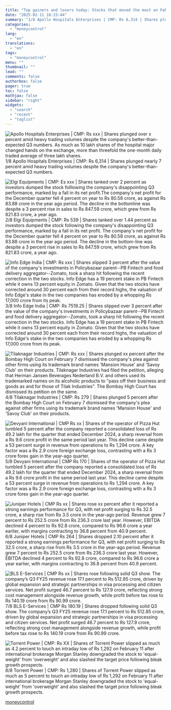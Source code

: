 ```yaml
---
title: "Top gainers and losers today: Stocks that moved the most on February 11"
date: "2025-02-11 18:15:44"
summary: "1/8 Apollo Hospitals Enterprises | CMP: Rs 6,314 | Shares plunged nearly 7 percent amid heavy trading volumes despite the company's better-than-expected Q3 numbers. 2/8 Elgi Equipments | CMP: Rs 539 | Shares tanked over 1.44 percent as investors dumped the stock following the company's disappointing Q3 performance, marked by..."
categories:
  - "moneycontrol"
lang:
  - "en"
translations:
  - "en"
tags:
  - "moneycontrol"
menu: ""
thumbnail: ""
lead: ""
comments: false
authorbox: false
pager: true
toc: false
mathjax: false
sidebar: "right"
widgets:
  - "search"
  - "recent"
  - "taglist"
---
```


![Apollo Hospitals Enterprises | CMP: Rs xxx | Shares plunged over x percent amid heavy trading volumes despite the company's better-than-expected Q3 numbers. As much as 10 lakh shares of the hospital major changed hands on the exchange, more than threefold the one-month daily traded average of three lakh shares.](//stat1.moneycontrol.com/mcnews//images/grey_bg.gif "Apollo Hospitals Enterprises | CMP: Rs xxx | Shares plunged over x percent amid heavy trading volumes despite the company's better-than-expected Q3 numbers. As much as 10 lakh shares of the hospital major changed hands on the exchange, more than threefold the one-month daily traded average of three lakh shares.")   1/8    Apollo Hospitals Enterprises | CMP: Rs 6,314 | Shares plunged nearly 7 percent amid heavy trading volumes despite the company's better-than-expected Q3 numbers. 

 ![Elgi Equipments | CMP: Es xxx | Shares tanked over 2 percent as investors dumped the stock folllowing the company's disappointing Q3 performance, marked by a fall in its net profit.The company's net profit for the December quarter fell 4 percent on year to Rs 80.58 crore, as against Rs 83.88 crore in the year ago period. The decline in the bottomline was despite a 3 percent rise in sales to Rs 847.59 crore, which grew from Rs 821.83 crore, a year ago.](//stat1.moneycontrol.com/mcnews//images/grey_bg.gif "Elgi Equipments | CMP: Es xxx | Shares tanked over 2 percent as investors dumped the stock folllowing the company's disappointing Q3 performance, marked by a fall in its net profit.The company's net profit for the December quarter fell 4 percent on year to Rs 80.58 crore, as against Rs 83.88 crore in the year ago period. The decline in the bottomline was despite a 3 percent rise in sales to Rs 847.59 crore, which grew from Rs 821.83 crore, a year ago.")   2/8    Elgi Equipments | CMP: Rs 539 | Shares tanked over 1.44 percent as investors dumped the stock following the company's disappointing Q3 performance, marked by a fall in its net profit. The company's net profit for the December quarter fell 4 percent on year to Rs 80.58 crore, as against Rs 83.88 crore in the year ago period. The decline in the bottom-line was despite a 3 percent rise in sales to Rs 847.59 crore, which grew from Rs 821.83 crore, a year ago.

 ![Info Edge India | CMP: Rs xxx | Shares slipped 3 percent after the value of the company's investments in Policybazaar parent--PB Fintech and food delivery aggregator--Zomato, took a sharp hit following the recent correction in the two stocks. Info Edge has a 19 percent stake in PB Fintech while it owns 13 percent equity in Zomato. Given that the two stocks have corrected around 30 percent each from their record highs, the valuation of Info Edge's stake in the two companies has eroded by a whopping Rs 17,000 crore from its peak.](//stat1.moneycontrol.com/mcnews//images/grey_bg.gif "Info Edge India | CMP: Rs xxx | Shares slipped 3 percent after the value of the company's investments in Policybazaar parent--PB Fintech and food delivery aggregator--Zomato, took a sharp hit following the recent correction in the two stocks. Info Edge has a 19 percent stake in PB Fintech while it owns 13 percent equity in Zomato. Given that the two stocks have corrected around 30 percent each from their record highs, the valuation of Info Edge's stake in the two companies has eroded by a whopping Rs 17,000 crore from its peak.")   3/8    Info Edge India | CMP: Rs 7519.25 | Shares slipped over 3 percent after the value of the company's investments in Policybazaar parent--PB Fintech and food delivery aggregator--Zomato, took a sharp hit following the recent correction in the two stocks. Info Edge has a 19 percent stake in PB Fintech while it owns 13 percent equity in Zomato. Given that the two stocks have corrected around 30 percent each from their record highs, the valuation of Info Edge's stake in the two companies has eroded by a whopping Rs 17,000 crore from its peak.

 ![Tilaknagar Industries | CMP: Rs xxx | Shares plunged xx percent after the Bombay High Court on February 7 dismissed the company's plea against other firms using its trademark brand names 'Mansion House' and 'Savoy Club' on their products. Tilaknagar Industries had filed the petition, alleging that Herman Jansen Beverages Nederland B.V. and others used its trademarked names on its alcoholic products to &quot;pass off their business and goods as and for those of Tilak Industries&quot;. The Bombay High Court has dismissed its petition on the same.](//stat1.moneycontrol.com/mcnews//images/grey_bg.gif "Tilaknagar Industries | CMP: Rs xxx | Shares plunged xx percent after the Bombay High Court on February 7 dismissed the company's plea against other firms using its trademark brand names 'Mansion House' and 'Savoy Club' on their products. Tilaknagar Industries had filed the petition, alleging that Herman Jansen Beverages Nederland B.V. and others used its trademarked names on its alcoholic products to &quot;pass off their business and goods as and for those of Tilak Industries&quot;. The Bombay High Court has dismissed its petition on the same.")   4/8    Tilaknagar Industries | CMP: Rs 279 | Shares plunged 5 percent after the Bombay High Court on February 7 dismissed the company's plea against other firms using its trademark brand names 'Mansion House' and 'Savoy Club' on their products. 

 ![Devyani International | CMP Rs xx | Shares of the operator of Pizza Hut tumbled 5 percent after the company reported a consolidated loss of Rs 49.2 lakh for the quarter that ended December 2024, a sharp reversal from a Rs 9.6 crore profit in the same period last year. This decline came despite a 53 percent surge in revenue from operations to Rs 1,294 crore. A key factor was a Rs 2.9 crore foreign exchange loss, contrasting with a Rs 3 crore forex gain in the year-ago quarter.](//stat1.moneycontrol.com/mcnews//images/grey_bg.gif "Devyani International | CMP Rs xx | Shares of the operator of Pizza Hut tumbled 5 percent after the company reported a consolidated loss of Rs 49.2 lakh for the quarter that ended December 2024, a sharp reversal from a Rs 9.6 crore profit in the same period last year. This decline came despite a 53 percent surge in revenue from operations to Rs 1,294 crore. A key factor was a Rs 2.9 crore foreign exchange loss, contrasting with a Rs 3 crore forex gain in the year-ago quarter.")   5/8    Devyani International | CMP Rs 170 | Shares of the operator of Pizza Hut tumbled 5 percent after the company reported a consolidated loss of Rs 49.2 lakh for the quarter that ended December 2024, a sharp reversal from a Rs 9.6 crore profit in the same period last year. This decline came despite a 53 percent surge in revenue from operations to Rs 1,294 crore. A key factor was a Rs 2.9 crore foreign exchange loss, contrasting with a Rs 3 crore forex gain in the year-ago quarter.

 ![Juniper Hotels | CMP Rs xx | Shares rose xx percent after it reported a strong earnings performance for Q3, with net profit surging to Rs 32.5 crore, a sharp rise from Rs 3.5 crore in the year-ago period. Revenue grew 7 percent to Rs 252.5 crore from Rs 236.3 crore last year. However, EBITDA declined 4 percent to Rs 92.8 crore, compared to Rs 96.6 crore a year earlier, with margins contracting to 36.8 percent from 40.9 percent.](//stat1.moneycontrol.com/mcnews//images/grey_bg.gif "Juniper Hotels | CMP Rs xx | Shares rose xx percent after it reported a strong earnings performance for Q3, with net profit surging to Rs 32.5 crore, a sharp rise from Rs 3.5 crore in the year-ago period. Revenue grew 7 percent to Rs 252.5 crore from Rs 236.3 crore last year. However, EBITDA declined 4 percent to Rs 92.8 crore, compared to Rs 96.6 crore a year earlier, with margins contracting to 36.8 percent from 40.9 percent.")   6/8    Juniper Hotels | CMP Rs 264 | Shares dropped 2.10 percent after it reported a strong earnings performance for Q3, with net profit surging to Rs 32.5 crore, a sharp rise from Rs 3.5 crore in the year-ago period. Revenue grew 7 percent to Rs 252.5 crore from Rs 236.3 crore last year. However, EBITDA declined 4 percent to Rs 92.8 crore, compared to Rs 96.6 crore a year earlier, with margins contracting to 36.8 percent from 40.9 percent.

 ![BLS E-Services | CMP Rs xx | Shares rose following solid Q3 show. The company’s Q3 FY25 revenue rose 17.1 percent to Rs 512.85 crore, driven by global expansion and strategic partnerships in visa processing and citizen services. Net profit surged 46.7 percent to Rs 127.9 crore, reflecting strong cost management alongside revenue growth, while profit before tax rose to Rs 140.19 crore from Rs 90.99 crore.](//stat1.moneycontrol.com/mcnews//images/grey_bg.gif "BLS E-Services | CMP Rs xx | Shares rose following solid Q3 show. The company’s Q3 FY25 revenue rose 17.1 percent to Rs 512.85 crore, driven by global expansion and strategic partnerships in visa processing and citizen services. Net profit surged 46.7 percent to Rs 127.9 crore, reflecting strong cost management alongside revenue growth, while profit before tax rose to Rs 140.19 crore from Rs 90.99 crore.")   7/8    BLS E-Services | CMP Rs 180.19 | Shares dropped following solid Q3 show. The company’s Q3 FY25 revenue rose 17.1 percent to Rs 512.85 crore, driven by global expansion and strategic partnerships in visa processing and citizen services. Net profit surged 46.7 percent to Rs 127.9 crore, reflecting strong cost management alongside revenue growth, while profit before tax rose to Rs 140.19 crore from Rs 90.99 crore.

 ![Torrent Power | CMP: Rs XX | Shares of Torrent Power slipped as much as 4.2 percent to touch an intraday low of Rs 1,292 on February 11 after international brokerage Morgan Stanley downgraded the stock to 'equal-weight' from 'overweight' and also slashed the target price following bleak growth prospects.](//stat1.moneycontrol.com/mcnews//images/grey_bg.gif "Torrent Power | CMP: Rs XX | Shares of Torrent Power slipped as much as 4.2 percent to touch an intraday low of Rs 1,292 on February 11 after international brokerage Morgan Stanley downgraded the stock to 'equal-weight' from 'overweight' and also slashed the target price following bleak growth prospects.")   8/8    Torrent Power | CMP: Rs 1,280 | Shares of Torrent Power slipped as much as 5 percent to touch an intraday low of Rs 1,292 on February 11 after international brokerage Morgan Stanley downgraded the stock to 'equal-weight' from 'overweight' and also slashed the target price following bleak growth prospects.

[moneycontrol](https://www.moneycontrol.com/news/photos/business/markets/top-gainers-and-losers-today-stocks-that-moved-the-most-on-february-11-12937082.html)
